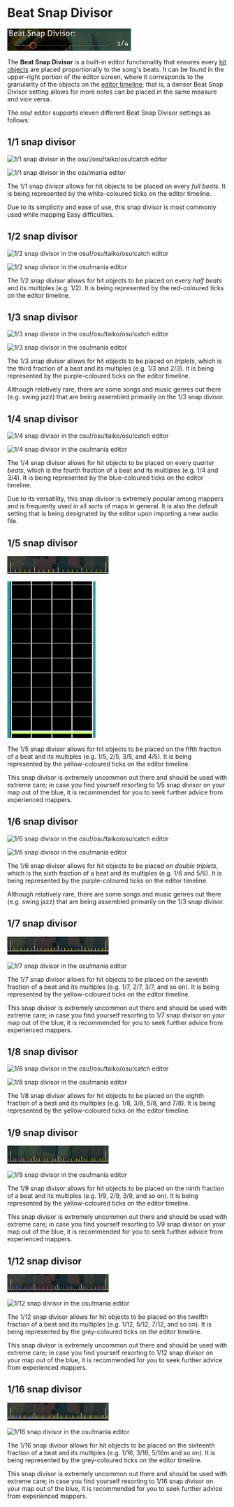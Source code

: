 # Beat Snap Divisor

![Beat Snap Divisor in the editor](img/beat_snap_divisor.png)

The **Beat Snap Divisor** is a built-in editor functionality that ensures every [hit objects](/wiki/Hit_Object) are placed proportionally to the song's beats. It can be found in the upper-right portion of the editor screen, where it corresponds to the granularity of the objects on the [editor timeline](/wiki/Beatmap_Editor/Timelines); that is, a denser Beat Snap Divisor setting allows for more notes can be placed in the same measure and vice versa. 

The osu! editor supports eleven different Beat Snap Divisor settings as follows:

## 1/1 snap divisor

![1/1 snap divisor in the osu!/osu!taiko/osu!catch editor](/wiki/shared/BSD_1_1b.jpg "1/1 snap divisor in the osu!/osu!taiko/osu!catch editor")

![1/1 snap divisor in the osu!mania editor](/wiki/shared/1_1_m.jpg "1/1 snap divisor in the osu!mania editor")

The 1/1 snap divisor allows for hit objects to be placed on every *full beats*. It is being represented by the white-coloured ticks on the editor timeline.

Due to its simplicity and ease of use, this snap divisor is most commonly used while mapping Easy difficulties.

## 1/2 snap divisor

![1/2 snap divisor in the osu!/osu!taiko/osu!catch editor](/wiki/shared/BSD_1_2.jpg "1/2 snap divisor in the osu!/osu!taiko/osu!catch editor")

![1/2 snap divisor in the osu!mania editor](/wiki/shared/1_2_m.jpg "1/2 snap divisor in the osu!mania editor")

The 1/2 snap divisor allows for hit objects to be placed on every *half beats* and its multiples (e.g. 1/2). It is being represented by the red-coloured ticks on the editor timeline.

## 1/3 snap divisor

![1/3 snap divisor in the osu!/osu!taiko/osu!catch editor](/wiki/shared/BSD_1_3.jpg "1/3 snap divisor in the osu!/osu!taiko/osu!catch editor")

![1/3 snap divisor in the osu!mania editor](/wiki/shared/1_3_m.jpg "1/3 snap divisor in the osu!mania editor")

The 1/3 snap divisor allows for hit objects to be placed on *triplets*, which is the third fraction of a beat and its multiples (e.g. 1/3 and 2/3). It is being represented by the purple-coloured ticks on the editor timeline.

Although relatively rare, there are some songs and music genres out there (e.g. swing jazz) that are being assembled primarily on the 1/3 snap divisor.

## 1/4 snap divisor

![1/4 snap divisor in the osu!/osu!taiko/osu!catch editor](/wiki/shared/BSD_1_4.jpg "1/4 snap divisor in the osu!/osu!taiko/osu!catch editor")

![1/4 snap divisor in the osu!mania editor](/wiki/shared/1_4_m.jpg "1/4 snap divisor in the osu!mania editor")

The 1/4 snap divisor allows for hit objects to be placed on every *quarter beats*, which is the fourth fraction of a beat and its multiples (e.g. 1/4 and 3/4). It is being represented by the blue-coloured ticks on the editor timeline.

Due to its versatility, this snap divisor is extremely popular among mappers and is frequently used in all sorts of maps in general. It is also the default setting that is being designated by the editor upon importing a new audio file.

## 1/5 snap divisor

![1/5 snap divisor in the osu!/osu!taiko/osu!catch editor](img/1_5_snap_divisor.png "1/5 snap divisor in the osu!/osu!taiko/osu!catch editor")

![1/5 snap divisor in the osu!mania editor](img/1_5_snap_divisor_m.png "1/5 snap divisor in the osu!mania editor")

The 1/5 snap divisor allows for hit objects to be placed on the fifth fraction of a beat and its multiples (e.g. 1/5, 2/5, 3/5, and 4/5). It is being represented by the yellow-coloured ticks on the editor timeline.

This snap divisor is extremely uncommon out there and should be used with extreme care; in case you find yourself resorting to 1/5 snap divisor on your map out of the blue, it is recommended for you to seek further advice from experienced mappers.

## 1/6 snap divisor

![1/6 snap divisor in the osu!/osu!taiko/osu!catch editor](/wiki/shared/BSD_1_6.jpg "1/6 snap divisor in the osu!/osu!taiko/osu!catch editor")

![1/6 snap divisor in the osu!mania editor](/wiki/shared/1_6_m.jpg "1/6 snap divisor in the osu!mania editor")

The 1/6 snap divisor allows for hit objects to be placed on *double triplets*, which is the sixth fraction of a beat and its multiples (e.g. 1/6 and 5/6). It is being represented by the purple-coloured ticks on the editor timeline.

Although relatively rare, there are some songs and music genres out there (e.g. swing jazz) that are being assembled primarily on the 1/3 snap divisor.

## 1/7 snap divisor

![1/7 snap divisor in the osu!/osu!taiko/osu!catch editor](img/1_7_snap_divisor.png "1/7 snap divisor in the osu!/osu!taiko/osu!catch editor")

![1/7 snap divisor in the osu!mania editor](/wiki/shared/1_7_m.jpg "1/7 snap divisor in the osu!mania editor")

The 1/7 snap divisor allows for hit objects to be placed on the seventh fraction of a beat and its multiples (e.g. 1/7, 2/7, 3/7, and so on). It is being represented by the yellow-coloured ticks on the editor timeline.

This snap divisor is extremely uncommon out there and should be used with extreme care; in case you find yourself resorting to 1/7 snap divisor on your map out of the blue, it is recommended for you to seek further advice from experienced mappers.

## 1/8 snap divisor

![1/8 snap divisor in the osu!/osu!taiko/osu!catch editor](/wiki/shared/BSD_1_8.jpg "1/8 snap divisor in the osu!/osu!taiko/osu!catch editor")

![1/8 snap divisor in the osu!mania editor](/wiki/shared/1_8_m.jpg "1/8 snap divisor in the osu!mania editor")

The 1/8 snap divisor allows for hit objects to be placed on the eighth fraction of a beat and its multiples (e.g. 1/8, 3/8, 5/8, and 7/8). It is being represented by the yellow-coloured ticks on the editor timeline.

## 1/9 snap divisor

![1/9 snap divisor in the osu!/osu!taiko/osu!catch editor](img/1_9_snap_divisor.png "1/9 snap divisor in the osu!/osu!taiko/osu!catch editor")

![1/9 snap divisor in the osu!mania editor](/wiki/shared/1_9_m.jpg "1/9 snap divisor in the osu!mania editor")

The 1/9 snap divisor allows for hit objects to be placed on the ninth fraction of a beat and its multiples (e.g. 1/9, 2/9, 3/9, and so on). It is being represented by the yellow-coloured ticks on the editor timeline.

This snap divisor is extremely uncommon out there and should be used with extreme care; in case you find yourself resorting to 1/9 snap divisor on your map out of the blue, it is recommended for you to seek further advice from experienced mappers.

## 1/12 snap divisor

![1/12 snap divisor in the osu!/osu!taiko/osu!catch editor](img/1_12_snap_divisor.png "1/12 snap divisor in the osu!/osu!taiko/osu!catch editor")

![1/12 snap divisor in the osu!mania editor](/wiki/shared/1_12_m.jpg "1/12 snap divisor in the osu!mania editor")

The 1/12 snap divisor allows for hit objects to be placed on the twelfth fraction of a beat and its multiples (e.g. 1/12, 5/12, 7/12, and so on). It is being represented by the grey-coloured ticks on the editor timeline.

This snap divisor is extremely uncommon out there and should be used with extreme care; in case you find yourself resorting to 1/12 snap divisor on your map out of the blue, it is recommended for you to seek further advice from experienced mappers.

## 1/16 snap divisor

![1/16 snap divisor in the osu!/osu!taiko/osu!catch editor](img/1_16_snap_divisor.png "1/16 snap divisor in the osu!/osu!taiko/osu!catch editor")

![1/16 snap divisor in the osu!mania editor](/wiki/shared/1_16_m.jpg "1/16 snap divisor in the osu!mania editor")

The 1/16 snap divisor allows for hit objects to be placed on the sixteenth fraction of a beat and its multiples (e.g. 1/16, 3/16, 5/16m and so on). It is being represented by the grey-coloured ticks on the editor timeline.

This snap divisor is extremely uncommon out there and should be used with extreme care; in case you find yourself resorting to 1/16 snap divisor on your map out of the blue, it is recommended for you to seek further advice from experienced mappers.
